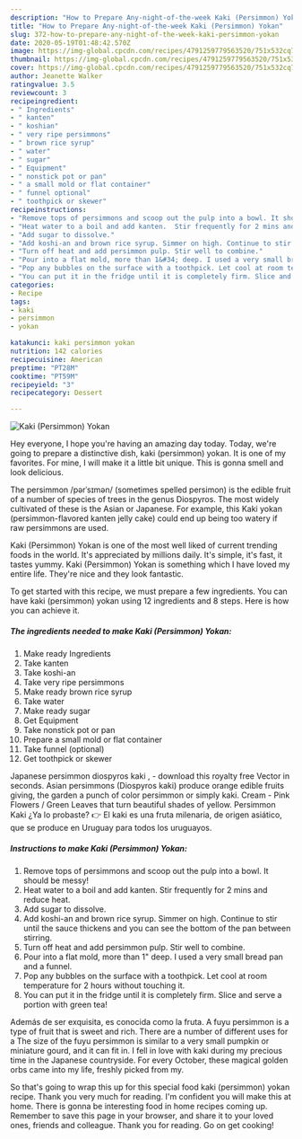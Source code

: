 ```yaml
---
description: "How to Prepare Any-night-of-the-week Kaki (Persimmon) Yokan"
title: "How to Prepare Any-night-of-the-week Kaki (Persimmon) Yokan"
slug: 372-how-to-prepare-any-night-of-the-week-kaki-persimmon-yokan
date: 2020-05-19T01:48:42.570Z
image: https://img-global.cpcdn.com/recipes/4791259779563520/751x532cq70/kaki-persimmon-yokan-recipe-main-photo.jpg
thumbnail: https://img-global.cpcdn.com/recipes/4791259779563520/751x532cq70/kaki-persimmon-yokan-recipe-main-photo.jpg
cover: https://img-global.cpcdn.com/recipes/4791259779563520/751x532cq70/kaki-persimmon-yokan-recipe-main-photo.jpg
author: Jeanette Walker
ratingvalue: 3.5
reviewcount: 3
recipeingredient:
- " Ingredients"
- " kanten"
- " koshian"
- " very ripe persimmons"
- " brown rice syrup"
- " water"
- " sugar"
- " Equipment"
- " nonstick pot or pan"
- " a small mold or flat container"
- " funnel optional"
- " toothpick or skewer"
recipeinstructions:
- "Remove tops of persimmons and scoop out the pulp into a bowl. It should be messy!"
- "Heat water to a boil and add kanten.  Stir frequently for 2 mins and reduce heat."
- "Add sugar to dissolve."
- "Add koshi-an and brown rice syrup. Simmer on high. Continue to stir until the sauce thickens and you can see the bottom of the pan between stirring."
- "Turn off heat and add persimmon pulp. Stir well to combine."
- "Pour into a flat mold, more than 1&#34; deep. I used a very small bread pan and a funnel."
- "Pop any bubbles on the surface with a toothpick. Let cool at room temperature for 2 hours without touching it."
- "You can put it in the fridge until it is completely firm. Slice and serve a portion with green tea!"
categories:
- Recipe
tags:
- kaki
- persimmon
- yokan

katakunci: kaki persimmon yokan 
nutrition: 142 calories
recipecuisine: American
preptime: "PT28M"
cooktime: "PT59M"
recipeyield: "3"
recipecategory: Dessert

---
```



![Kaki (Persimmon) Yokan](https://img-global.cpcdn.com/recipes/4791259779563520/751x532cq70/kaki-persimmon-yokan-recipe-main-photo.jpg)

Hey everyone, I hope you're having an amazing day today. Today, we're going to prepare a distinctive dish, kaki (persimmon) yokan. It is one of my favorites. For mine, I will make it a little bit unique. This is gonna smell and look delicious.

The persimmon /pərˈsɪmən/ (sometimes spelled persimon) is the edible fruit of a number of species of trees in the genus Diospyros. The most widely cultivated of these is the Asian or Japanese. For example, this Kaki yokan (persimmon-flavored kanten jelly cake) could end up being too watery if raw persimmons are used.

Kaki (Persimmon) Yokan is one of the most well liked of current trending foods in the world. It's appreciated by millions daily. It's simple, it's fast, it tastes yummy. Kaki (Persimmon) Yokan is something which I have loved my entire life. They're nice and they look fantastic.


To get started with this recipe, we must prepare a few ingredients. You can have kaki (persimmon) yokan using 12 ingredients and 8 steps. Here is how you can achieve it.

<!--inarticleads1-->

##### The ingredients needed to make Kaki (Persimmon) Yokan:

1. Make ready  Ingredients
1. Take  kanten
1. Take  koshi-an
1. Take  very ripe persimmons
1. Make ready  brown rice syrup
1. Take  water
1. Make ready  sugar
1. Get  Equipment
1. Take  nonstick pot or pan
1. Prepare  a small mold or flat container
1. Take  funnel (optional)
1. Get  toothpick or skewer


Japanese persimmon diospyros kaki , - download this royalty free Vector in seconds. Asian persimmons (Diospyros kaki) produce orange edible fruits giving, the garden a punch of color persimmon or simply kaki. Cream - Pink Flowers / Green Leaves that turn beautiful shades of yellow. Persimmon Kaki ¿Ya lo probaste? 👉 El kaki es una fruta milenaria, de origen asiático, que se produce en Uruguay para todos los uruguayos. 

<!--inarticleads2-->

##### Instructions to make Kaki (Persimmon) Yokan:

1. Remove tops of persimmons and scoop out the pulp into a bowl. It should be messy!
1. Heat water to a boil and add kanten.  Stir frequently for 2 mins and reduce heat.
1. Add sugar to dissolve.
1. Add koshi-an and brown rice syrup. Simmer on high. Continue to stir until the sauce thickens and you can see the bottom of the pan between stirring.
1. Turn off heat and add persimmon pulp. Stir well to combine.
1. Pour into a flat mold, more than 1&#34; deep. I used a very small bread pan and a funnel.
1. Pop any bubbles on the surface with a toothpick. Let cool at room temperature for 2 hours without touching it.
1. You can put it in the fridge until it is completely firm. Slice and serve a portion with green tea!


Además de ser exquisita, es conocida como la fruta. A fuyu persimmon is a type of fruit that is sweet and rich. There are a number of different uses for a The size of the fuyu persimmon is similar to a very small pumpkin or miniature gourd, and it can fit in. I fell in love with kaki during my precious time in the Japanese countryside. For every October, these magical golden orbs came into my life, freshly picked from my. 

So that's going to wrap this up for this special food kaki (persimmon) yokan recipe. Thank you very much for reading. I'm confident you will make this at home. There is gonna be interesting food in home recipes coming up. Remember to save this page in your browser, and share it to your loved ones, friends and colleague. Thank you for reading. Go on get cooking!
